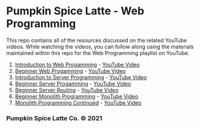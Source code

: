 # Pumpkin Spice Latte - Web Programming

This repo contains all of the resources discussed on the related YouTube videos.
While watching the videos, you can follow along using the materials maintained
within this repo for the Web Programming playlist on YouTube.

1. [Introduction to Web Progamming](./introtoweb.pdf) - [YouTube Video](https://youtu.be/HXSABb9Jpo8)
2. [Beginner Web Progamming](./basicweb) - [YouTube Video](https://youtu.be/9MZtw0Mh9oY)
3. [Introduction to Server Programming](./introtoservers.pdf) - [YouTube Video](https://youtu.be/bTuhZWoOgsU)
4. [Beginner Server Progamming](./basicserver) - [YouTube Video](https://youtu.be/vH8cB6uxEN4)
5. [Beginner Server Routing](./basicrouting) - [YouTube Video](https://youtu.be/pc2oCi-ZTjU)
6. [Beginner Monolith Programming](./basicmonolith) - [YouTube Video](https://youtu.be/LsocxaeTHcc)
7. [Monolith Programming Continued](./basicmonolith) - [YouTube Video](https://youtu.be/LsocxaeTHcc)

### Pumpkin Spice Latte Co. © 2021
